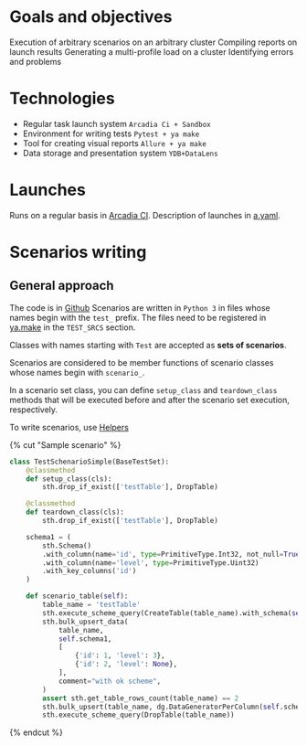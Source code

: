 # Goals and objectives

Execution of arbitrary scenarios on an arbitrary cluster
Compiling reports on launch results
Generating a multi-profile load on a cluster
Identifying errors and problems

# Technologies

* Regular task launch system
   `Arcadia Ci + Sandbox`
* Environment for writing tests
   `Pytest + ya make`
* Tool for creating visual reports
   `Allure + ya make`
* Data storage and presentation system
   `YDB+DataLens`

# Launches

Runs on a regular basis in [Arcadia CI](https://a.yandex-team.ru/projects/kikimr/ci/actions/launches?dir=kikimr%2Ftests%2Facceptance%2Folap%2Fyatests&id=run_scenario_tests_auto).
Description of launches in [a.yaml](https://a.yandex-team.ru/arcadia/kikimr/tests/acceptance/olap/yatests/a.yaml?rev=r13836177#L102).

# Scenarios writing

## General approach

The code is in [Github](https://github.com/ydb-platform/ydb/tree/main/ydb/tests/olap/scenario)
Scenarios are written in `Python 3` in files whose names begin with the `test_` prefix. The files need to be registered in [ya.make](https://github.com/ydb-platform/ydb/tree/main/ydb/tests/olap/scenario/ya.make) in the `TEST_SRCS` section.

Classes with names starting with `Test` are accepted as **sets of scenarios**.

Scenarios are considered to be member functions of scenario classes whose names begin with `scenario_`.

In a scenario set class, you can define `setup_class` and `teardown_class` methods that will be executed before and after the scenario set execution, respectively.

To write scenarios, use [Helpers](./scenario.helpers.md)

{% cut "Sample scenario" %}

```python
class TestSchenarioSimple(BaseTestSet):
    @classmethod
    def setup_class(cls):
        sth.drop_if_exist(['testTable'], DropTable)

    @classmethod
    def teardown_class(cls):
        sth.drop_if_exist(['testTable'], DropTable)

    schema1 = (
        sth.Schema()
        .with_column(name='id', type=PrimitiveType.Int32, not_null=True)
        .with_column(name='level', type=PrimitiveType.Uint32)
        .with_key_columns('id')
    )

    def scenario_table(self):
        table_name = 'testTable'
        sth.execute_scheme_query(CreateTable(table_name).with_schema(self.schema1))
        sth.bulk_upsert_data(
            table_name,
            self.schema1,
            [
                {'id': 1, 'level': 3},
                {'id': 2, 'level': None},
            ],
            comment="with ok scheme",
        )
        assert sth.get_table_rows_count(table_name) == 2
        sth.bulk_upsert(table_name, dg.DataGeneratorPerColumn(self.schema1, 100), comment="100 sequetial ids")
        sth.execute_scheme_query(DropTable(table_name))
```

{% endcut %}

